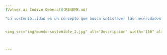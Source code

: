 ```yaml
---
[Volver al Índice General](README.md)

"La sostenibilidad es un concepto que busca satisfacer las necesidades del presente sin comprometer la capacidad de las generaciones futuras para satisfacer las suyas"


<img src="img/mundo-sostenible_2.jpg" alt="Descripción" width="150" align="left">



---
```

